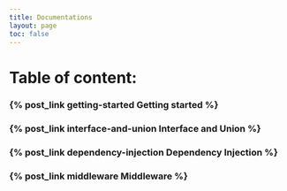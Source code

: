 ```yaml
---
title: Documentations
layout: page
toc: false
---
```


# Table of content:
### {% post_link getting-started Getting started %}
### {% post_link interface-and-union Interface and Union %}
### {% post_link dependency-injection Dependency Injection %}
### {% post_link middleware Middleware %}
